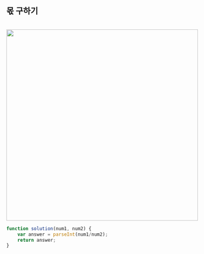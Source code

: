 ## 몫 구하기
<br>

<img src="https://user-images.githubusercontent.com/107667966/202994527-8c7c4c70-001d-4d59-a1e9-fd0836385304.png" width="500">

```javaScript
function solution(num1, num2) {
    var answer = parseInt(num1/num2);
    return answer;
}
```
